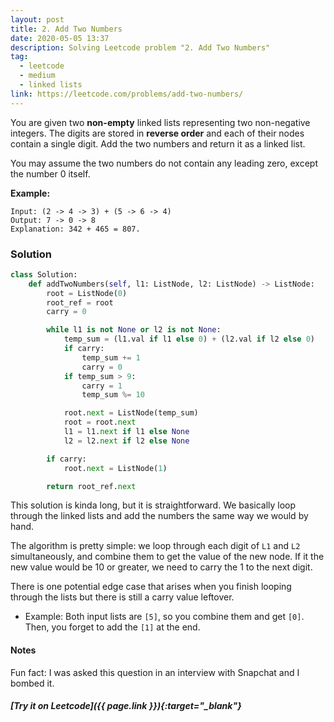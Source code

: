 ```yaml
---
layout: post
title: 2. Add Two Numbers
date: 2020-05-05 13:37
description: Solving Leetcode problem "2. Add Two Numbers"
tag:
  - leetcode
  - medium
  - linked lists
link: https://leetcode.com/problems/add-two-numbers/
---
```


You are given two **non-empty** linked lists representing two non-negative integers. The digits are stored in **reverse order** and each of their nodes contain a single digit. Add the two numbers and return it as a linked list.

You may assume the two numbers do not contain any leading zero, except the number 0 itself.

**Example:**

```
Input: (2 -> 4 -> 3) + (5 -> 6 -> 4)
Output: 7 -> 0 -> 8
Explanation: 342 + 465 = 807.
```



### Solution

```python
class Solution:
    def addTwoNumbers(self, l1: ListNode, l2: ListNode) -> ListNode:
        root = ListNode(0)
        root_ref = root
        carry = 0

        while l1 is not None or l2 is not None:
            temp_sum = (l1.val if l1 else 0) + (l2.val if l2 else 0)
            if carry:
                temp_sum += 1
                carry = 0
            if temp_sum > 9:
                carry = 1
                temp_sum %= 10

            root.next = ListNode(temp_sum)
            root = root.next
            l1 = l1.next if l1 else None
            l2 = l2.next if l2 else None

        if carry:
            root.next = ListNode(1)

        return root_ref.next
```



This solution is kinda long, but it is straightforward. We basically loop through the linked lists and add the numbers the same way we would by hand.

The algorithm is pretty simple: we loop through each digit of ```L1``` and ```L2``` simultaneously, and combine them to get the value of the new node. If it the new value would be 10 or greater, we need to carry the 1 to the next digit.

There is one potential edge case that arises when you finish looping through the lists but there is still a carry value leftover.

  * Example: Both input lists are `[5]`, so you combine them and get `[0]`. Then, you forget to add the `[1]` at the end.

#### Notes

Fun fact: I was asked this question in an interview with Snapchat and I bombed it.



##### [Try it on Leetcode]({{ page.link }}){:target="_blank"}
